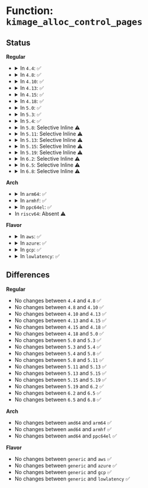 # Function: <code>kimage_alloc_control_pages</code>

## Status
<b>Regular</b>
<ul>
<li>
<details>
<summary>In <code>4.4</code>: ✅</summary>

```c
struct page *kimage_alloc_control_pages(struct kimage *image, unsigned int order);
```

**Collision:** Unique Global

**Inline:** No

**Transformation:** False

**Instances:**

```
In kernel/kexec_core.c (ffffffff8110cd40)
Location: kernel/kexec_core.c:451
Inline: False
Direct callers:
  - arch/x86/kernel/machine_kexec_64.c:alloc_pgt_page
  - kernel/kexec.c:kimage_alloc_init
  - kernel/kexec.c:kimage_alloc_init
  - kernel/kexec.c:kimage_alloc_init
  - kernel/kexec_file.c:SyS_kexec_file_load
  - kernel/kexec_file.c:SyS_kexec_file_load
```
**Symbols:**

```
ffffffff8110cd40-ffffffff8110cf71: kimage_alloc_control_pages (STB_GLOBAL)
```
</details>
</li>
<li>
<details>
<summary>In <code>4.8</code>: ✅</summary>

```c
struct page *kimage_alloc_control_pages(struct kimage *image, unsigned int order);
```

**Collision:** Unique Global

**Inline:** No

**Transformation:** False

**Instances:**

```
In kernel/kexec_core.c (ffffffff81114670)
Location: kernel/kexec_core.c:471
Inline: False
Direct callers:
  - arch/x86/kernel/machine_kexec_64.c:alloc_pgt_page
  - kernel/kexec.c:do_kexec_load
  - kernel/kexec.c:do_kexec_load
  - kernel/kexec_file.c:SyS_kexec_file_load
  - kernel/kexec_file.c:SyS_kexec_file_load
```
**Symbols:**

```
ffffffff81114670-ffffffff811148a1: kimage_alloc_control_pages (STB_GLOBAL)
```
</details>
</li>
<li>
<details>
<summary>In <code>4.10</code>: ✅</summary>

```c
struct page *kimage_alloc_control_pages(struct kimage *image, unsigned int order);
```

**Collision:** Unique Global

**Inline:** No

**Transformation:** False

**Instances:**

```
In kernel/kexec_core.c (ffffffff8111bd90)
Location: kernel/kexec_core.c:473
Inline: False
Direct callers:
  - arch/x86/kernel/machine_kexec_64.c:alloc_pgt_page
  - kernel/kexec.c:do_kexec_load
  - kernel/kexec.c:do_kexec_load
  - kernel/kexec_file.c:SyS_kexec_file_load
  - kernel/kexec_file.c:SyS_kexec_file_load
```
**Symbols:**

```
ffffffff8111bd90-ffffffff8111bfbf: kimage_alloc_control_pages (STB_GLOBAL)
```
</details>
</li>
<li>
<details>
<summary>In <code>4.13</code>: ✅</summary>

```c
struct page *kimage_alloc_control_pages(struct kimage *image, unsigned int order);
```

**Collision:** Unique Global

**Inline:** No

**Transformation:** False

**Instances:**

```
In kernel/kexec_core.c (ffffffff8111dae0)
Location: kernel/kexec_core.c:468
Inline: False
Direct callers:
  - arch/x86/kernel/machine_kexec_64.c:alloc_pgt_page
  - kernel/kexec_core.c:kimage_crash_copy_vmcoreinfo
  - kernel/kexec.c:do_kexec_load
  - kernel/kexec.c:do_kexec_load
  - kernel/kexec_file.c:SyS_kexec_file_load
  - kernel/kexec_file.c:SyS_kexec_file_load
```
**Symbols:**

```
ffffffff8111dae0-ffffffff8111dd13: kimage_alloc_control_pages (STB_GLOBAL)
```
</details>
</li>
<li>
<details>
<summary>In <code>4.15</code>: ✅</summary>

```c
struct page *kimage_alloc_control_pages(struct kimage *image, unsigned int order);
```

**Collision:** Unique Global

**Inline:** No

**Transformation:** False

**Instances:**

```
In kernel/kexec_core.c (ffffffff811292d0)
Location: kernel/kexec_core.c:478
Inline: False
Direct callers:
  - arch/x86/kernel/machine_kexec_64.c:alloc_pgt_page
  - kernel/kexec_core.c:kimage_crash_copy_vmcoreinfo
  - kernel/kexec.c:do_kexec_load
  - kernel/kexec.c:do_kexec_load
  - kernel/kexec_file.c:SyS_kexec_file_load
  - kernel/kexec_file.c:SyS_kexec_file_load
```
**Symbols:**

```
ffffffff811292d0-ffffffff81129503: kimage_alloc_control_pages (STB_GLOBAL)
```
</details>
</li>
<li>
<details>
<summary>In <code>4.18</code>: ✅</summary>

```c
struct page *kimage_alloc_control_pages(struct kimage *image, unsigned int order);
```

**Collision:** Unique Global

**Inline:** No

**Transformation:** False

**Instances:**

```
In kernel/kexec_core.c (ffffffff81137220)
Location: kernel/kexec_core.c:478
Inline: False
Direct callers:
  - arch/x86/kernel/machine_kexec_64.c:alloc_pgt_page
  - kernel/kexec_core.c:kimage_crash_copy_vmcoreinfo
  - kernel/kexec.c:do_kexec_load
  - kernel/kexec.c:do_kexec_load
  - kernel/kexec_file.c:kimage_file_alloc_init
  - kernel/kexec_file.c:kimage_file_alloc_init
```
**Symbols:**

```
ffffffff81137220-ffffffff8113745d: kimage_alloc_control_pages (STB_GLOBAL)
```
</details>
</li>
<li>
<details>
<summary>In <code>5.0</code>: ✅</summary>

```c
struct page *kimage_alloc_control_pages(struct kimage *image, unsigned int order);
```

**Collision:** Unique Global

**Inline:** No

**Transformation:** False

**Instances:**

```
In kernel/kexec_core.c (ffffffff811429a0)
Location: kernel/kexec_core.c:483
Inline: False
Direct callers:
  - arch/x86/kernel/machine_kexec_64.c:alloc_pgt_page
  - kernel/kexec_core.c:kimage_crash_copy_vmcoreinfo
  - kernel/kexec.c:do_kexec_load
  - kernel/kexec.c:do_kexec_load
  - kernel/kexec_file.c:kimage_file_alloc_init
  - kernel/kexec_file.c:kimage_file_alloc_init
```
**Symbols:**

```
ffffffff811429a0-ffffffff81142bf1: kimage_alloc_control_pages (STB_GLOBAL)
```
</details>
</li>
<li>
<details>
<summary>In <code>5.3</code>: ✅</summary>

```c
struct page *kimage_alloc_control_pages(struct kimage *image, unsigned int order);
```

**Collision:** Unique Global

**Inline:** No

**Transformation:** False

**Instances:**

```
In kernel/kexec_core.c (ffffffff8114dd00)
Location: kernel/kexec_core.c:481
Inline: False
Direct callers:
  - arch/x86/kernel/machine_kexec_64.c:alloc_pgt_page
  - kernel/kexec_core.c:kimage_crash_copy_vmcoreinfo
  - kernel/kexec.c:do_kexec_load
  - kernel/kexec.c:do_kexec_load
  - kernel/kexec_file.c:kimage_file_alloc_init
  - kernel/kexec_file.c:kimage_file_alloc_init
```
**Symbols:**

```
ffffffff8114dd00-ffffffff8114df26: kimage_alloc_control_pages (STB_GLOBAL)
```
</details>
</li>
<li>
<details>
<summary>In <code>5.4</code>: ✅</summary>

```c
struct page *kimage_alloc_control_pages(struct kimage *image, unsigned int order);
```

**Collision:** Unique Global

**Inline:** No

**Transformation:** False

**Instances:**

```
In kernel/kexec_core.c (ffffffff81159a10)
Location: kernel/kexec_core.c:483
Inline: False
Direct callers:
  - arch/x86/kernel/machine_kexec_64.c:alloc_pgt_page
  - kernel/kexec_core.c:kimage_crash_copy_vmcoreinfo
  - kernel/kexec.c:do_kexec_load
  - kernel/kexec.c:do_kexec_load
  - kernel/kexec_file.c:kimage_file_alloc_init
  - kernel/kexec_file.c:kimage_file_alloc_init
```
**Symbols:**

```
ffffffff81159a10-ffffffff81159c36: kimage_alloc_control_pages (STB_GLOBAL)
```
</details>
</li>
<li>
<details>
<summary>In <code>5.8</code>: Selective Inline ⚠️</summary>

```c
struct page *kimage_alloc_control_pages(struct kimage *image, unsigned int order);
```

**Collision:** Unique Global

**Inline:** Selective

**Transformation:** False

**Instances:**

```
In kernel/kexec_core.c (ffffffff8116ae47)
Location: kernel/kexec_core.c:483
Inline: True
Inline callers:
  - kernel/kexec_core.c:kimage_crash_copy_vmcoreinfo
Direct callers:
  - arch/x86/kernel/machine_kexec_64.c:alloc_pgt_page
  - kernel/kexec.c:kimage_alloc_init
  - kernel/kexec.c:kimage_alloc_init
  - kernel/kexec_file.c:kimage_file_alloc_init
  - kernel/kexec_file.c:kimage_file_alloc_init
```
**Symbols:**

```
ffffffff8116ade0-ffffffff8116ae00: kimage_alloc_control_pages (STB_GLOBAL)
```
</details>
</li>
<li>
<details>
<summary>In <code>5.11</code>: Selective Inline ⚠️</summary>

```c
struct page *kimage_alloc_control_pages(struct kimage *image, unsigned int order);
```

**Collision:** Unique Global

**Inline:** Selective

**Transformation:** False

**Instances:**

```
In kernel/kexec_core.c (ffffffff81167587)
Location: kernel/kexec_core.c:482
Inline: True
Inline callers:
  - kernel/kexec_core.c:kimage_crash_copy_vmcoreinfo
Direct callers:
  - arch/x86/kernel/machine_kexec_64.c:alloc_pgt_page
  - kernel/kexec.c:kimage_alloc_init
  - kernel/kexec.c:kimage_alloc_init
  - kernel/kexec_file.c:kimage_file_alloc_init
  - kernel/kexec_file.c:kimage_file_alloc_init
```
**Symbols:**

```
ffffffff81167520-ffffffff81167540: kimage_alloc_control_pages (STB_GLOBAL)
```
</details>
</li>
<li>
<details>
<summary>In <code>5.13</code>: Selective Inline ⚠️</summary>

```c
struct page *kimage_alloc_control_pages(struct kimage *image, unsigned int order);
```

**Collision:** Unique Global

**Inline:** Selective

**Transformation:** False

**Instances:**

```
In kernel/kexec_core.c (ffffffff81168317)
Location: kernel/kexec_core.c:483
Inline: True
Inline callers:
  - kernel/kexec_core.c:kimage_crash_copy_vmcoreinfo
Direct callers:
  - arch/x86/kernel/machine_kexec_64.c:alloc_pgt_page
  - kernel/kexec.c:kimage_alloc_init
  - kernel/kexec.c:kimage_alloc_init
  - kernel/kexec_file.c:kimage_file_alloc_init
  - kernel/kexec_file.c:kimage_file_alloc_init
```
**Symbols:**

```
ffffffff811682b0-ffffffff811682d0: kimage_alloc_control_pages (STB_GLOBAL)
```
</details>
</li>
<li>
<details>
<summary>In <code>5.15</code>: Selective Inline ⚠️</summary>

```c
struct page *kimage_alloc_control_pages(struct kimage *image, unsigned int order);
```

**Collision:** Unique Global

**Inline:** Selective

**Transformation:** False

**Instances:**

```
In kernel/kexec_core.c (ffffffff8118e057)
Location: kernel/kexec_core.c:484
Inline: True
Inline callers:
  - kernel/kexec_core.c:kimage_crash_copy_vmcoreinfo
Direct callers:
  - arch/x86/kernel/machine_kexec_64.c:alloc_pgt_page
  - kernel/kexec.c:do_kexec_load
  - kernel/kexec.c:do_kexec_load
  - kernel/kexec_file.c:kimage_file_alloc_init
  - kernel/kexec_file.c:kimage_file_alloc_init
```
**Symbols:**

```
ffffffff8118dff0-ffffffff8118e010: kimage_alloc_control_pages (STB_GLOBAL)
```
</details>
</li>
<li>
<details>
<summary>In <code>5.19</code>: Selective Inline ⚠️</summary>

```c
struct page *kimage_alloc_control_pages(struct kimage *image, unsigned int order);
```

**Collision:** Unique Global

**Inline:** Selective

**Transformation:** False

**Instances:**

```
In kernel/kexec_core.c (ffffffff811bd5a7)
Location: kernel/kexec_core.c:484
Inline: True
Inline callers:
  - kernel/kexec_core.c:kimage_crash_copy_vmcoreinfo
Direct callers:
  - arch/x86/kernel/machine_kexec_64.c:alloc_pgt_page
  - kernel/kexec.c:kimage_alloc_init
  - kernel/kexec.c:kimage_alloc_init
  - kernel/kexec_file.c:kimage_file_alloc_init
  - kernel/kexec_file.c:kimage_file_alloc_init
```
**Symbols:**

```
ffffffff811bd520-ffffffff811bd550: kimage_alloc_control_pages (STB_GLOBAL)
```
</details>
</li>
<li>
<details>
<summary>In <code>6.2</code>: Selective Inline ⚠️</summary>

```c
struct page *kimage_alloc_control_pages(struct kimage *image, unsigned int order);
```

**Collision:** Unique Global

**Inline:** Selective

**Transformation:** False

**Instances:**

```
In kernel/kexec_core.c (ffffffff811ff59b)
Location: kernel/kexec_core.c:484
Inline: True
Inline callers:
  - kernel/kexec_core.c:kimage_crash_copy_vmcoreinfo
Direct callers:
  - arch/x86/kernel/machine_kexec_64.c:alloc_pgt_page
  - kernel/kexec.c:kimage_alloc_init
  - kernel/kexec.c:kimage_alloc_init
  - kernel/kexec_file.c:kimage_file_alloc_init
  - kernel/kexec_file.c:kimage_file_alloc_init
```
**Symbols:**

```
ffffffff811ff500-ffffffff811ff530: kimage_alloc_control_pages (STB_GLOBAL)
```
</details>
</li>
<li>
<details>
<summary>In <code>6.5</code>: Selective Inline ⚠️</summary>

```c
struct page *kimage_alloc_control_pages(struct kimage *image, unsigned int order);
```

**Collision:** Unique Global

**Inline:** Selective

**Transformation:** False

**Instances:**

```
In kernel/kexec_core.c (ffffffff8121499b)
Location: kernel/kexec_core.c:485
Inline: True
Inline callers:
  - kernel/kexec_core.c:kimage_crash_copy_vmcoreinfo
Direct callers:
  - arch/x86/kernel/machine_kexec_64.c:alloc_pgt_page
  - kernel/kexec.c:kimage_alloc_init
  - kernel/kexec.c:kimage_alloc_init
  - kernel/kexec_file.c:kimage_file_alloc_init
  - kernel/kexec_file.c:kimage_file_alloc_init
```
**Symbols:**

```
ffffffff81214900-ffffffff81214930: kimage_alloc_control_pages (STB_GLOBAL)
```
</details>
</li>
<li>
<details>
<summary>In <code>6.8</code>: Selective Inline ⚠️</summary>

```c
struct page *kimage_alloc_control_pages(struct kimage *image, unsigned int order);
```

**Collision:** Unique Global

**Inline:** Selective

**Transformation:** False

**Instances:**

```
In kernel/kexec_core.c (ffffffff8122c93b)
Location: kernel/kexec_core.c:473
Inline: True
Inline callers:
  - kernel/kexec_core.c:kimage_crash_copy_vmcoreinfo
Direct callers:
  - arch/x86/kernel/machine_kexec_64.c:alloc_pgt_page
  - kernel/kexec.c:kimage_alloc_init
  - kernel/kexec.c:kimage_alloc_init
  - kernel/kexec_file.c:__do_sys_kexec_file_load
  - kernel/kexec_file.c:__do_sys_kexec_file_load
```
**Symbols:**

```
ffffffff8122c8a0-ffffffff8122c8d0: kimage_alloc_control_pages (STB_GLOBAL)
```
</details>
</li>
</ul>
<b>Arch</b>
<ul>
<li>
<details>
<summary>In <code>arm64</code>: ✅</summary>

```c
struct page *kimage_alloc_control_pages(struct kimage *image, unsigned int order);
```

**Collision:** Unique Global

**Inline:** No

**Transformation:** False

**Instances:**

```
In kernel/kexec_core.c (ffff8000101c90a0)
Location: kernel/kexec_core.c:483
Inline: False
Direct callers:
  - kernel/kexec_core.c:kimage_crash_copy_vmcoreinfo
  - kernel/kexec.c:do_kexec_load
  - kernel/kexec.c:do_kexec_load
  - kernel/kexec_file.c:__arm64_sys_kexec_file_load
  - kernel/kexec_file.c:__arm64_sys_kexec_file_load
```
**Symbols:**

```
ffff8000101c90a0-ffff8000101c9298: kimage_alloc_control_pages (STB_GLOBAL)
```
</details>
</li>
<li>
<details>
<summary>In <code>armhf</code>: ✅</summary>

```c
struct page *kimage_alloc_control_pages(struct kimage *image, unsigned int order);
```

**Collision:** Unique Global

**Inline:** No

**Transformation:** False

**Instances:**

```
In kernel/kexec_core.c (c040ff48)
Location: kernel/kexec_core.c:483
Inline: False
Direct callers:
  - kernel/kexec_core.c:kimage_crash_copy_vmcoreinfo
  - kernel/kexec.c:do_kexec_load
  - kernel/kexec.c:do_kexec_load
```
**Symbols:**

```
c040ff48-c04101ec: kimage_alloc_control_pages (STB_GLOBAL)
```
</details>
</li>
<li>
<details>
<summary>In <code>ppc64el</code>: ✅</summary>

```c
struct page *kimage_alloc_control_pages(struct kimage *image, unsigned int order);
```

**Collision:** Unique Global

**Inline:** No

**Transformation:** False

**Instances:**

```
In kernel/kexec_core.c (c000000000231850)
Location: kernel/kexec_core.c:483
Inline: False
Direct callers:
  - kernel/kexec_core.c:kimage_crash_copy_vmcoreinfo
  - kernel/kexec.c:do_kexec_load
  - kernel/kexec.c:do_kexec_load
  - kernel/kexec_file.c:__se_sys_kexec_file_load
  - kernel/kexec_file.c:__se_sys_kexec_file_load
```
**Symbols:**

```
c000000000231850-c000000000231ac4: kimage_alloc_control_pages (STB_GLOBAL)
```
</details>
</li>
<li>
In <code>riscv64</code>: Absent ⚠️
</li>
</ul>
<b>Flavor</b>
<ul>
<li>
<details>
<summary>In <code>aws</code>: ✅</summary>

```c
struct page *kimage_alloc_control_pages(struct kimage *image, unsigned int order);
```

**Collision:** Unique Global

**Inline:** No

**Transformation:** False

**Instances:**

```
In kernel/kexec_core.c (ffffffff81152030)
Location: kernel/kexec_core.c:483
Inline: False
Direct callers:
  - arch/x86/kernel/machine_kexec_64.c:alloc_pgt_page
  - kernel/kexec_core.c:kimage_crash_copy_vmcoreinfo
  - kernel/kexec.c:do_kexec_load
  - kernel/kexec.c:do_kexec_load
  - kernel/kexec_file.c:kimage_file_alloc_init
  - kernel/kexec_file.c:kimage_file_alloc_init
```
**Symbols:**

```
ffffffff81152030-ffffffff81152256: kimage_alloc_control_pages (STB_GLOBAL)
```
</details>
</li>
<li>
<details>
<summary>In <code>azure</code>: ✅</summary>

```c
struct page *kimage_alloc_control_pages(struct kimage *image, unsigned int order);
```

**Collision:** Unique Global

**Inline:** No

**Transformation:** False

**Instances:**

```
In kernel/kexec_core.c (ffffffff81145310)
Location: kernel/kexec_core.c:483
Inline: False
Direct callers:
  - arch/x86/kernel/machine_kexec_64.c:alloc_pgt_page
  - kernel/kexec_core.c:kimage_crash_copy_vmcoreinfo
  - kernel/kexec.c:do_kexec_load
  - kernel/kexec.c:do_kexec_load
  - kernel/kexec_file.c:kimage_file_alloc_init
  - kernel/kexec_file.c:kimage_file_alloc_init
```
**Symbols:**

```
ffffffff81145310-ffffffff81145536: kimage_alloc_control_pages (STB_GLOBAL)
```
</details>
</li>
<li>
<details>
<summary>In <code>gcp</code>: ✅</summary>

```c
struct page *kimage_alloc_control_pages(struct kimage *image, unsigned int order);
```

**Collision:** Unique Global

**Inline:** No

**Transformation:** False

**Instances:**

```
In kernel/kexec_core.c (ffffffff8114fee0)
Location: kernel/kexec_core.c:483
Inline: False
Direct callers:
  - arch/x86/kernel/machine_kexec_64.c:alloc_pgt_page
  - kernel/kexec_core.c:kimage_crash_copy_vmcoreinfo
  - kernel/kexec.c:do_kexec_load
  - kernel/kexec.c:do_kexec_load
  - kernel/kexec_file.c:kimage_file_alloc_init
  - kernel/kexec_file.c:kimage_file_alloc_init
```
**Symbols:**

```
ffffffff8114fee0-ffffffff81150106: kimage_alloc_control_pages (STB_GLOBAL)
```
</details>
</li>
<li>
<details>
<summary>In <code>lowlatency</code>: ✅</summary>

```c
struct page *kimage_alloc_control_pages(struct kimage *image, unsigned int order);
```

**Collision:** Unique Global

**Inline:** No

**Transformation:** False

**Instances:**

```
In kernel/kexec_core.c (ffffffff8115cd40)
Location: kernel/kexec_core.c:483
Inline: False
Direct callers:
  - arch/x86/kernel/machine_kexec_64.c:alloc_pgt_page
  - kernel/kexec_core.c:kimage_crash_copy_vmcoreinfo
  - kernel/kexec.c:do_kexec_load
  - kernel/kexec.c:do_kexec_load
  - kernel/kexec_file.c:kimage_file_alloc_init
  - kernel/kexec_file.c:kimage_file_alloc_init
```
**Symbols:**

```
ffffffff8115cd40-ffffffff8115cf5e: kimage_alloc_control_pages (STB_GLOBAL)
```
</details>
</li>
</ul>

## Differences
<b>Regular</b>
<ul>
<li>
No changes between <code>4.4</code> and <code>4.8</code> ✅
</li>
<li>
No changes between <code>4.8</code> and <code>4.10</code> ✅
</li>
<li>
No changes between <code>4.10</code> and <code>4.13</code> ✅
</li>
<li>
No changes between <code>4.13</code> and <code>4.15</code> ✅
</li>
<li>
No changes between <code>4.15</code> and <code>4.18</code> ✅
</li>
<li>
No changes between <code>4.18</code> and <code>5.0</code> ✅
</li>
<li>
No changes between <code>5.0</code> and <code>5.3</code> ✅
</li>
<li>
No changes between <code>5.3</code> and <code>5.4</code> ✅
</li>
<li>
No changes between <code>5.4</code> and <code>5.8</code> ✅
</li>
<li>
No changes between <code>5.8</code> and <code>5.11</code> ✅
</li>
<li>
No changes between <code>5.11</code> and <code>5.13</code> ✅
</li>
<li>
No changes between <code>5.13</code> and <code>5.15</code> ✅
</li>
<li>
No changes between <code>5.15</code> and <code>5.19</code> ✅
</li>
<li>
No changes between <code>5.19</code> and <code>6.2</code> ✅
</li>
<li>
No changes between <code>6.2</code> and <code>6.5</code> ✅
</li>
<li>
No changes between <code>6.5</code> and <code>6.8</code> ✅
</li>
</ul>
<b>Arch</b>
<ul>
<li>
No changes between <code>amd64</code> and <code>arm64</code> ✅
</li>
<li>
No changes between <code>amd64</code> and <code>armhf</code> ✅
</li>
<li>
No changes between <code>amd64</code> and <code>ppc64el</code> ✅
</li>
</ul>
<b>Flavor</b>
<ul>
<li>
No changes between <code>generic</code> and <code>aws</code> ✅
</li>
<li>
No changes between <code>generic</code> and <code>azure</code> ✅
</li>
<li>
No changes between <code>generic</code> and <code>gcp</code> ✅
</li>
<li>
No changes between <code>generic</code> and <code>lowlatency</code> ✅
</li>
</ul>
